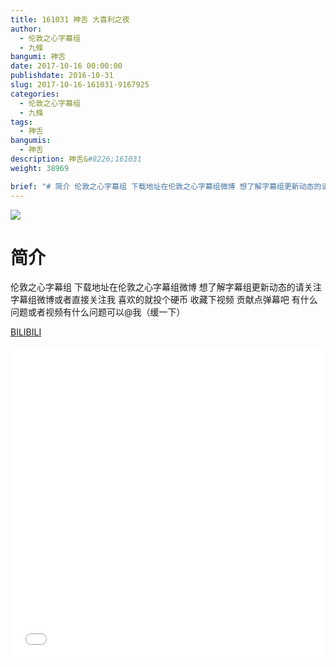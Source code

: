 ```yaml
---
title: 161031 神舌 大喜利之夜
author: 
  - 伦敦之心字幕组
  - 九條
bangumi: 神舌
date: 2017-10-16 00:00:00
publishdate: 2016-10-31
slug: 2017-10-16-161031-9167925
categories: 
  - 伦敦之心字幕组
  - 九條
tags: 
  - 神舌
bangumis: 
  - 神舌
description: 神舌&#8226;161031
weight: 38969

brief: "# 简介 伦敦之心字幕组 下载地址在伦敦之心字幕组微博 想了解字幕组更新动态的请关注字幕组微博或者直接关注我 喜欢的就投个硬币 收藏下视频 贡献点弹幕吧 有什么问题或者视频有什么问题可以@我（缓一下）"
---
```


![](https://i.imgur.com/YMKgOgT.jpg)

# 简介  
伦敦之心字幕组 下载地址在伦敦之心字幕组微博 想了解字幕组更新动态的请关注字幕组微博或者直接关注我 喜欢的就投个硬币 收藏下视频 贡献点弹幕吧 有什么问题或者视频有什么问题可以@我（缓一下）

  [BILIBILI](https://www.bilibili.com/video/av9167925/)


<div class="vcontainer">  <iframe class='video' src="//www.bilibili.com/blackboard/player.html?aid=9167925" width="100%" height="500" frameborder="0" allowfullscreen="allowfullscreen"></iframe></div>
